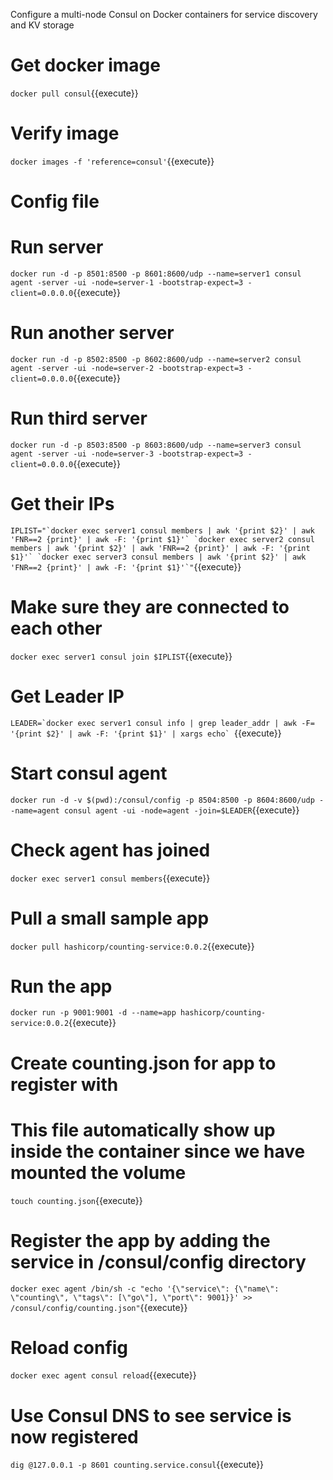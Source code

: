Configure a multi-node Consul on Docker containers for service discovery and KV storage

# Get docker image
`docker pull consul`{{execute}}

# Verify image
`docker images -f 'reference=consul'`{{execute}}


# Config file

# Run server
`docker run -d -p 8501:8500 -p 8601:8600/udp --name=server1 consul agent -server -ui -node=server-1 -bootstrap-expect=3 -client=0.0.0.0`{{execute}}
# Run another server
`docker run -d -p 8502:8500 -p 8602:8600/udp --name=server2 consul agent -server -ui -node=server-2 -bootstrap-expect=3 -client=0.0.0.0`{{execute}}
# Run third server
`docker run -d -p 8503:8500 -p 8603:8600/udp --name=server3 consul agent -server -ui -node=server-3 -bootstrap-expect=3 -client=0.0.0.0`{{execute}}

# Get their IPs
``IPLIST="`docker exec server1 consul members | awk '{print $2}' | awk 'FNR==2 {print}' | awk -F: '{print $1}'` `docker exec server2 consul members | awk '{print $2}' | awk 'FNR==2 {print}' | awk -F: '{print $1}'` `docker exec server3 consul members | awk '{print $2}' | awk 'FNR==2 {print}' | awk -F: '{print $1}'`"``{{execute}}

# Make sure they are connected to each other
`docker exec server1 consul join $IPLIST`{{execute}}

# Get Leader IP
``LEADER=`docker exec server1 consul info | grep leader_addr | awk -F= '{print $2}' | awk -F: '{print $1}' | xargs echo` ``{{execute}}

# Start consul agent
`docker run -d -v $(pwd):/consul/config -p 8504:8500 -p 8604:8600/udp --name=agent consul agent -ui -node=agent -join=$LEADER`{{execute}}

# Check agent has joined
`docker exec server1 consul members`{{execute}}

# Pull a small sample app
`docker pull hashicorp/counting-service:0.0.2`{{execute}}

# Run the app
`docker run -p 9001:9001 -d --name=app hashicorp/counting-service:0.0.2`{{execute}}

# Create counting.json for app to register with
# This file automatically show up inside the container since we have mounted the volume
`touch counting.json`{{execute}}

# Register the app by adding the service in /consul/config directory
`docker exec agent /bin/sh -c "echo '{\"service\": {\"name\": \"counting\", \"tags\": [\"go\"], \"port\": 9001}}' >> /consul/config/counting.json"`{{execute}}

# Reload config
`docker exec agent consul reload`{{execute}}

# Use Consul DNS to see service is now registered
`dig @127.0.0.1 -p 8601 counting.service.consul`{{execute}}


